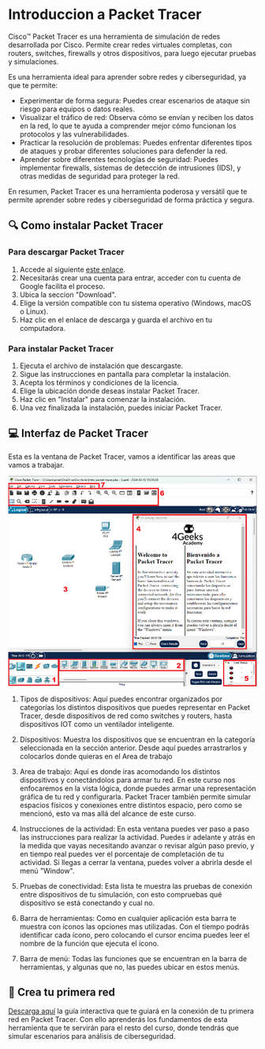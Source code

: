 <!--hide-->
# Introduccion a Packet Tracer
<!--endhide-->

Cisco™ Packet Tracer es una herramienta de simulación de redes desarrollada por Cisco. Permite crear redes virtuales completas, con routers, switches, firewalls y otros dispositivos, para luego ejecutar pruebas y simulaciones.

Es una herramienta ideal para aprender sobre redes y ciberseguridad, ya que te permite:

- Experimentar de forma segura: Puedes crear escenarios de ataque sin riesgo para equipos o datos reales.
- Visualizar el tráfico de red: Observa cómo se envían y reciben los datos en la red, lo que te ayuda a comprender mejor cómo funcionan los protocolos y las vulnerabilidades.
- Practicar la resolución de problemas: Puedes enfrentar diferentes tipos de ataques y probar diferentes soluciones para defender la red.
- Aprender sobre diferentes tecnologías de seguridad: Puedes implementar firewalls, sistemas de detección de intrusiones (IDS), y otras medidas de seguridad para proteger la red.

En resumen, Packet Tracer es una herramienta poderosa y versátil que te permite aprender sobre redes y ciberseguridad de forma práctica y segura.

## 🔍 Como instalar Packet Tracer

### Para descargar Packet Tracer

1. Accede al siguiente [este enlace](https://www.netacad.com/portal/resources/packet-tracer).
2. Necesitarás crear una cuenta para entrar, acceder con tu cuenta de Google facilita el proceso.
3. Ubica la seccion "Download".
4. Elige la versión compatible con tu sistema operativo (Windows, macOS o Linux).
5. Haz clic en el enlace de descarga y guarda el archivo en tu computadora.

### Para instalar Packet Tracer

1. Ejecuta el archivo de instalación que descargaste.
2. Sigue las instrucciones en pantalla para completar la instalación.
3. Acepta los términos y condiciones de la licencia.
4. Elige la ubicación donde deseas instalar Packet Tracer.
5. Haz clic en "Instalar" para comenzar la instalación.
6. Una vez finalizada la instalación, puedes iniciar Packet Tracer.

## 💻 Interfaz de Packet Tracer

Esta es la ventana de Packet Tracer, vamos a identificar las areas que vamos a trabajar.

![Interfaz de Packet Tracer](./assets/pkt-interface.png)

1. Tipos de dispositivos: Aquí puedes encontrar organizados por categorías los distintos dispositivos que puedes representar en Packet Tracer, desde dispositivos de red como switches y routers, hasta dispositivos IOT como un ventilador inteligente.

2. Dispositivos: Muestra los dispositivos que se encuentran en la categoría seleccionada en la sección anterior. Desde aquí puedes arrastrarlos y colocarlos donde quieras en el Area de trabajo

3. Area de trabajo: Aquí es donde iras acomodando los distintos dispositivos y conectándolos para armar tu red. En este curso nos enfocaremos en la vista lógica, donde puedes armar una representación gráfica de tu red y configurarla. Packet Tracer también permite simular espacios físicos y conexiones entre distintos espacio, pero como se mencionó, esto va mas allá del alcance de este curso.

4. Instrucciones de la actividad: En esta ventana puedes ver paso a paso las instrucciones para realizar la actividad. Puedes ir adelante y atrás en la medida que vayas necesitando avanzar o revisar algún paso previo, y en tiempo real puedes ver el porcentaje de completación de tu actividad. Si llegas a cerrar la ventana, puedes volver a abrirla desde el menú "Window".

5. Pruebas de conectividad: Esta lista te muestra las pruebas de conexión entre dispositivos de tu simulación, con esto compruebas qué dispositivo se está conectando y cual no.

6. Barra de herramientas: Como en cualquier aplicación esta barra te muestra con íconos las opciones mas utilizadas. Con el tiempo podrás identificar cada ícono, pero colocando el cursor encima puedes leer el nombre de la función que ejecuta el ícono.

7. Barra de menú: Todas las funciones que se encuentran en la barra de herramientas, y algunas que no, las puedes ubicar en estos menús.

## 📝 Crea tu primera red

[Descarga aquí](https://github.com/4GeeksAcademy/intro-packettracer/raw/main/assets/Intro-packet-tracer.pka) la guía interactiva que te guiará en la conexión de tu primera red en Packet Tracer. Con ello aprenderás los fundamentos de esta herramienta que te servirán para el resto del curso, donde tendrás que simular escenarios para análisis de ciberseguridad.
